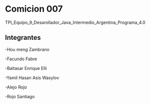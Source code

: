 # Comicion 007 

TPI_Equipo_9_Desarollador_Java_Intermedio_Argentina_Programa_4.0

## Integrantes

-Hou meng Zambrano

-Facundo Fabre

-Baltasar Enrique Elli

-Yamil Hasan Asis Wasylov

-Alejo Rojo

-Rojo Santiago
